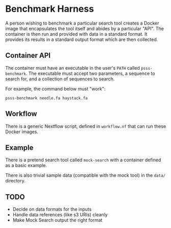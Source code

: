 # Benchmark Harness

A person wishing to benchmark a particular search tool creates a Docker image
that encapsulates the tool itself and abides by a particular "API". The
container is then run and provided with data in a standard format. It provides
its results in a standard output format which are then collected.

## Container API

The container must have an executable in the user's `PATH` called
`psss-benchmark`. The executable must accept two parameters, a sequence to
search for, and a collection of sequences to search.

For example, the command below must "work":

```
psss-benchmark needle.fa haystack.fa
```

## Workflow

There is a generic Nextflow script, defined in `workflow.nf` that can run these
Docker images.

## Example

There is a pretend search tool called `mock-search` with a container defined as
a basic example.

There is also trivial sample data (compatible with the mock tool) in the `data/`
directory.

## TODO

  * Decide on data formats for the inputs
  * Handle data references (like s3 URIs) cleanly
  * Make Mock Search output the right format


